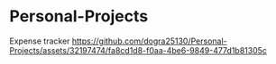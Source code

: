 # Personal-Projects

Expense tracker
https://github.com/dogra25130/Personal-Projects/assets/32197474/fa8cd1d8-f0aa-4be6-9849-477d1b81305c



